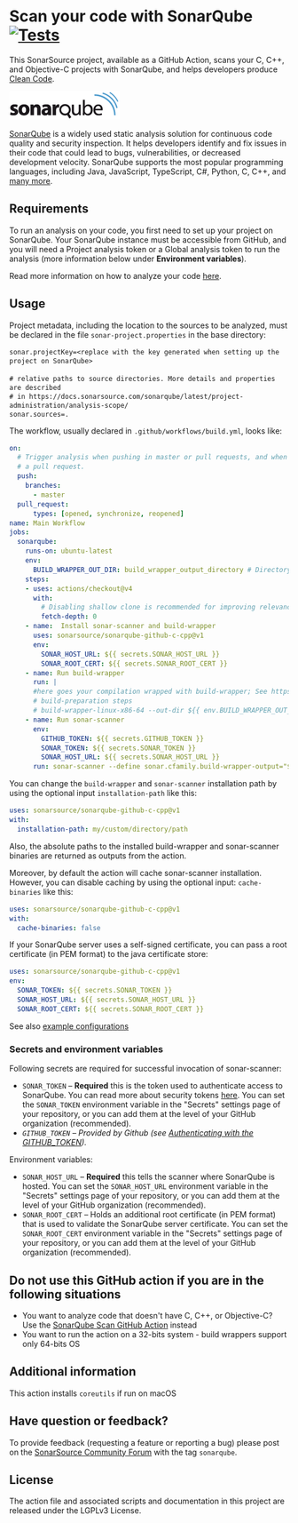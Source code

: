 # Scan your code with SonarQube [![Tests](https://github.com/SonarSource/sonarqube-github-c-cpp/actions/workflows/tests.yml/badge.svg)](https://github.com/SonarSource/sonarqube-github-c-cpp/actions/workflows/tests.yml)

This SonarSource project, available as a GitHub Action, scans your C, C++, and Objective-C projects with SonarQube, and helps developers produce 
[Clean Code](https://www.sonarsource.com/solutions/clean-code/?utm_medium=referral&utm_source=github&utm_campaign=clean-code&utm_content=sonarqube-scan-action).

<img alt="The SonarQube logo" src="./images/SonarQube-72px.png">

[SonarQube](https://www.sonarsource.com/products/sonarqube/) is a widely used static analysis solution for continuous code quality and security inspection. 
It helps developers identify and fix issues in their code that could lead to bugs, vulnerabilities, or decreased development velocity.
SonarQube supports the most popular programming languages, including Java, JavaScript, TypeScript, C#, Python, C, C++, and [many more](https://www.sonarsource.com/knowledge/languages/).

## Requirements

To run an analysis on your code, you first need to set up your project on SonarQube. 
Your SonarQube instance must be accessible from GitHub, and you will need a Project analysis token or a Global analysis token to run the analysis (more information below under **Environment variables**).

Read more information on how to analyze your code [here](https://docs.sonarqube.org/latest/analysis/github-integration/).


## Usage


Project metadata, including the location to the sources to be analyzed, must be declared in the file `sonar-project.properties` in the base directory:

```properties
sonar.projectKey=<replace with the key generated when setting up the project on SonarQube>

# relative paths to source directories. More details and properties are described
# in https://docs.sonarsource.com/sonarqube/latest/project-administration/analysis-scope/
sonar.sources=.
```

The workflow, usually declared in `.github/workflows/build.yml`, looks like:

```yaml
on:
  # Trigger analysis when pushing in master or pull requests, and when creating
  # a pull request.
  push:
    branches:
      - master
  pull_request:
      types: [opened, synchronize, reopened]
name: Main Workflow
jobs:
  sonarqube:
    runs-on: ubuntu-latest
    env:
      BUILD_WRAPPER_OUT_DIR: build_wrapper_output_directory # Directory where build-wrapper output will be placed
    steps:
    - uses: actions/checkout@v4
      with:
        # Disabling shallow clone is recommended for improving relevancy of reporting
        fetch-depth: 0
    - name:  Install sonar-scanner and build-wrapper
      uses: sonarsource/sonarqube-github-c-cpp@v1
      env:
        SONAR_HOST_URL: ${{ secrets.SONAR_HOST_URL }}
        SONAR_ROOT_CERT: ${{ secrets.SONAR_ROOT_CERT }}
    - name: Run build-wrapper
      run: |
      #here goes your compilation wrapped with build-wrapper; See https://docs.sonarsource.com/sonarqube/latest/analyzing-source-code/languages/c-family/#using-build-wrapper for more information
      # build-preparation steps
      # build-wrapper-linux-x86-64 --out-dir ${{ env.BUILD_WRAPPER_OUT_DIR }} build-command
    - name: Run sonar-scanner
      env:
        GITHUB_TOKEN: ${{ secrets.GITHUB_TOKEN }}
        SONAR_TOKEN: ${{ secrets.SONAR_TOKEN }}
        SONAR_HOST_URL: ${{ secrets.SONAR_HOST_URL }}
      run: sonar-scanner --define sonar.cfamily.build-wrapper-output="${{ env.BUILD_WRAPPER_OUT_DIR }}" #Consult https://docs.sonarsource.com/sonarqube/latest/analyzing-source-code/scanners/sonarscanner/ for more information and options
```

You can change the `build-wrapper` and `sonar-scanner` installation path by using the optional input `installation-path` like this:

```yaml
uses: sonarsource/sonarqube-github-c-cpp@v1
with:
  installation-path: my/custom/directory/path
```
Also, the absolute paths to the installed build-wrapper and sonar-scanner binaries are returned as outputs from the action.

Moreover, by default the action will cache sonar-scanner installation. However, you can disable caching by using the optional input: `cache-binaries` like this:
```yaml
uses: sonarsource/sonarqube-github-c-cpp@v1
with:
  cache-binaries: false
```

If your SonarQube server uses a self-signed certificate, you can pass a root certificate (in PEM format) to the java certificate store:

```yaml
uses: sonarsource/sonarqube-github-c-cpp@v1
env:
  SONAR_TOKEN: ${{ secrets.SONAR_TOKEN }}
  SONAR_HOST_URL: ${{ secrets.SONAR_HOST_URL }}
  SONAR_ROOT_CERT: ${{ secrets.SONAR_ROOT_CERT }}
```

See also [example configurations](https://github.com/search?q=org%3Asonarsource-cfamily-examples+gh-actions-sq&type=repositories)

### Secrets and environment variables

Following secrets are required for successful invocation of sonar-scanner: 
- `SONAR_TOKEN` – **Required** this is the token used to authenticate access to SonarQube. You can read more about security tokens [here](https://docs.sonarqube.org/latest/user-guide/user-token/). You can set the `SONAR_TOKEN` environment variable in the "Secrets" settings page of your repository, or you can add them at the level of your GitHub organization (recommended).
- *`GITHUB_TOKEN` – Provided by Github (see [Authenticating with the GITHUB_TOKEN](https://help.github.com/en/actions/automating-your-workflow-with-github-actions/authenticating-with-the-github_token)).*

Environment variables:
- `SONAR_HOST_URL` – **Required** this tells the scanner where SonarQube is hosted. You can set the `SONAR_HOST_URL` environment variable in the "Secrets" settings page of your repository, or you can add them at the level of your GitHub organization (recommended).
- `SONAR_ROOT_CERT` – Holds an additional root certificate (in PEM format) that is used to validate the SonarQube server certificate. You can set the `SONAR_ROOT_CERT` environment variable in the "Secrets" settings page of your repository, or you can add them at the level of your GitHub organization (recommended).

## Do not use this GitHub action if you are in the following situations

* You want to analyze code that doesn't have C, C++, or Objective-C? Use the [SonarQube Scan GitHub Action](https://github.com/SonarSource/sonarqube-scan-action) instead
* You want to run the action on a 32-bits system - build wrappers support only 64-bits OS

## Additional information

This action installs `coreutils` if run on macOS

## Have question or feedback?

To provide feedback (requesting a feature or reporting a bug) please post on the [SonarSource Community Forum](https://community.sonarsource.com/) with the tag `sonarqube`.

## License

The action file and associated scripts and documentation in this project are released under the LGPLv3 License.
